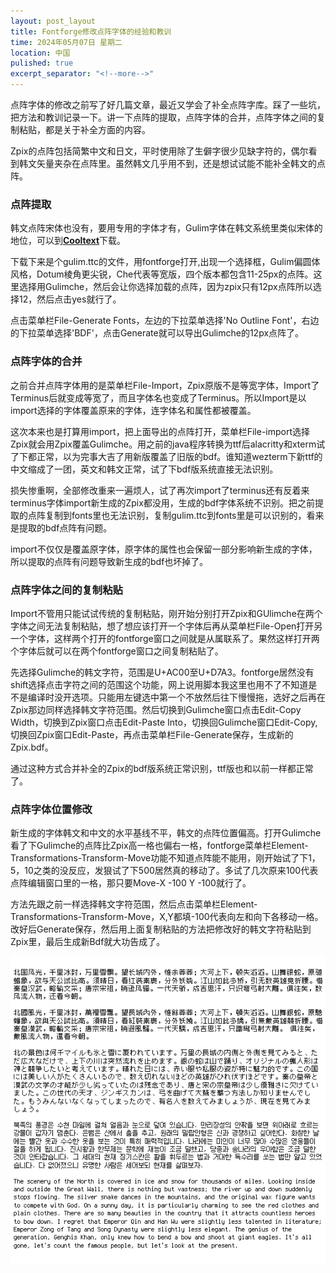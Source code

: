 ```yaml
---
layout: post_layout
title: Fontforge修改点阵字体的经验和教训
time: 2024年05月07日 星期二
location: 中国
pulished: true
excerpt_separator: "<!--more-->"
---
```

点阵字体的修改之前写了好几篇文章，最近又学会了补全点阵字库。踩了一些坑，把方法和教训记录一下。讲一下点阵的提取，点阵字体的合并，点阵字体之间的复制粘贴，都是关于补全方面的内容。
<!--more-->

Zpix的点阵包括简繁中文和日文，平时使用除了生僻字很少见缺字符的，偶尔看到韩文矢量夹杂在点阵里。虽然韩文几乎用不到，还是想试试能不能补全韩文的点阵。

### **点阵提取** ###
韩文点阵宋体也没有，要用专用的字体才有，Gulim字体在韩文系统里类似宋体的地位，可以到[**Cooltext**](https://cooltext.com/Download-Font-%EA%B5%B4%EB%A6%BC+Gulim)下载。

下载下来是个gulim.ttc的文件，用fontforge打开,出现一个选择框，Gulim偏圆体风格，Dotum棱角更尖锐，Che代表等宽版，四个版本都包含11-25px的点阵。这里选择用Gulimche，然后会让你选择加载的点阵，因为zpix只有12px点阵所以选择12，然后点击yes就行了。

点击菜单栏File-Generate Fonts，左边的下拉菜单选择'No Outline Font'，右边的下拉菜单选择'BDF'，点击Generate就可以导出Gulimche的12px点阵了。

### **点阵字体的合并**  ###
之前合并点阵字体用的是菜单栏File-Import，Zpix原版不是等宽字体，Import了Terminus后就变成等宽了，而且字体名也变成了Terminus。所以Import是以import选择的字体覆盖原来的字体，连字体名和属性都被覆盖。

这次本来也是打算用import，把上面导出的点阵打开，菜单栏File-import选择Zpix就会用Zpix覆盖Gulimche。用之前的java程序转换为ttf后alacritty和xterm试了下都正常，以为完事大吉了用新版覆盖了旧版的bdf。谁知道wezterm下新ttf的中文缩成了一团，英文和韩文正常，试了下bdf版系统直接无法识别。

损失惨重啊，全部修改重来一遍烦人，试了再次import了terminus还有反着来terminus字体import新生成的Zpix都没用，生成的bdf字体系统不识别。把之前提取的点阵复制到fonts里也无法识别，复制gulim.ttc到fonts里是可以识别的，看来是提取的bdf点阵有问题。

import不仅仅是覆盖原字体，原字体的属性也会保留一部分影响新生成的字体，所以提取的点阵有问题导致新生成的bdf也坏掉了。

### **点阵字体之间的复制粘贴**  ###
Import不管用只能试试传统的复制粘贴，刚开始分别打开Zpix和GUlimche在两个字体之间无法复制粘贴，想了想应该打开一个字体后再从菜单栏File-Open打开另一个字体，这样两个打开的fontforge窗口之间就是从属联系了。果然这样打开两个字体后就可以在两个fontforge窗口之间复制粘贴了。

先选择Gulimche的韩文字符，范围是U+AC00至U+D7A3。fontforge居然没有shift选择点击字符之间的范围这个功能，网上说用脚本我这里也用不了不知道是不是编译时没开选项。只能用左键选中第一个不放然后往下慢慢拖，选好之后再在Zpix那边同样选择韩文字符范围。然后切换到Gulimche窗口点击Edit-Copy Width，切换到Zpix窗口点击Edit-Paste Into，切换回Gulimche窗口Edit-Copy,切换回Zpix窗口Edit-Paste，再点击菜单栏File-Generate保存，生成新的Zpix.bdf。

通过这种方式合并补全的Zpix的bdf版系统正常识别，ttf版也和以前一样都正常了。

### **点阵字体位置修改**  ###
新生成的字体韩文和中文的水平基线不平，韩文的点阵位置偏高。打开Gulimche看了下Gulimche的点阵比Zpix高一格也偏右一格，fontforge菜单栏Element-Transformations-Transform-Move功能不知道点阵能不能用，刚开始试了下1，5，10之类的没反应，发狠试了下500居然真的移动了。多试了几次原来100代表点阵编辑窗口里的一格，那只要Move-X -100 Y -100就行了。

方法先跟之前一样选择韩文字符范围，然后点击菜单栏Element-Transformations-Transform-Move，X,Y都填-100代表向左和向下各移动一格。改好后Generate保存，然后用上面复制粘贴的方法把修改好的韩文字符粘贴到Zpix里，最后生成新Bdf就大功告成了。

<img src="/assets/img/Zpixunicode.png" width="564px" />

